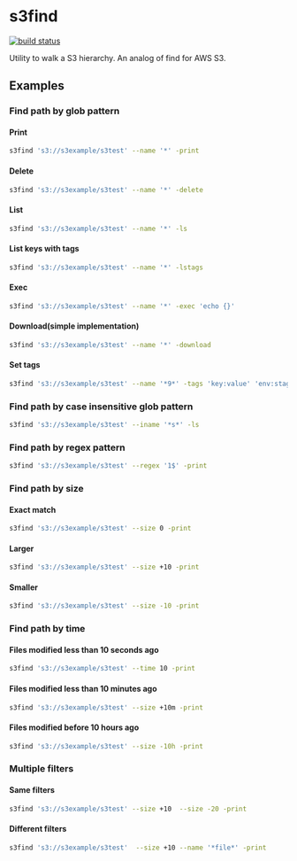 # s3find
[![build status](https://travis-ci.org/AnderEnder/s3find-rs.svg?branch=master)](https://travis-ci.org/AnderEnder/s3find-rs)

Utility to walk a S3 hierarchy. An analog of find for AWS S3.

## Examples

### Find path by glob pattern

#### Print

```sh
s3find 's3://s3example/s3test' --name '*' -print
```

#### Delete

```sh
s3find 's3://s3example/s3test' --name '*' -delete
```

#### List

```sh
s3find 's3://s3example/s3test' --name '*' -ls
```

#### List keys with tags

```sh
s3find 's3://s3example/s3test' --name '*' -lstags
```

#### Exec

```sh
s3find 's3://s3example/s3test' --name '*' -exec 'echo {}'

```

#### Download(simple implementation)

```sh
s3find 's3://s3example/s3test' --name '*' -download

```

#### Set tags

```sh
s3find 's3://s3example/s3test' --name '*9*' -tags 'key:value' 'env:staging'

```

### Find path by case insensitive glob pattern

```sh
s3find 's3://s3example/s3test' --iname '*s*' -ls
```

### Find path by regex pattern

```sh
s3find 's3://s3example/s3test' --regex '1$' -print
```

### Find path by size

#### Exact match

```sh
s3find 's3://s3example/s3test' --size 0 -print
```

#### Larger

```sh
s3find 's3://s3example/s3test' --size +10 -print
```

#### Smaller

```sh
s3find 's3://s3example/s3test' --size -10 -print
```

### Find path by time

#### Files modified less than 10 seconds ago

```sh
s3find 's3://s3example/s3test' --time 10 -print
```

#### Files modified less than 10 minutes ago

```sh
s3find 's3://s3example/s3test' --size +10m -print
```

#### Files modified before 10 hours ago

```sh
s3find 's3://s3example/s3test' --size -10h -print
```

### Multiple filters

#### Same filters

```sh
s3find 's3://s3example/s3test' --size +10  --size -20 -print
```

#### Different filters

```sh
s3find 's3://s3example/s3test'  --size +10 --name '*file*' -print
```

